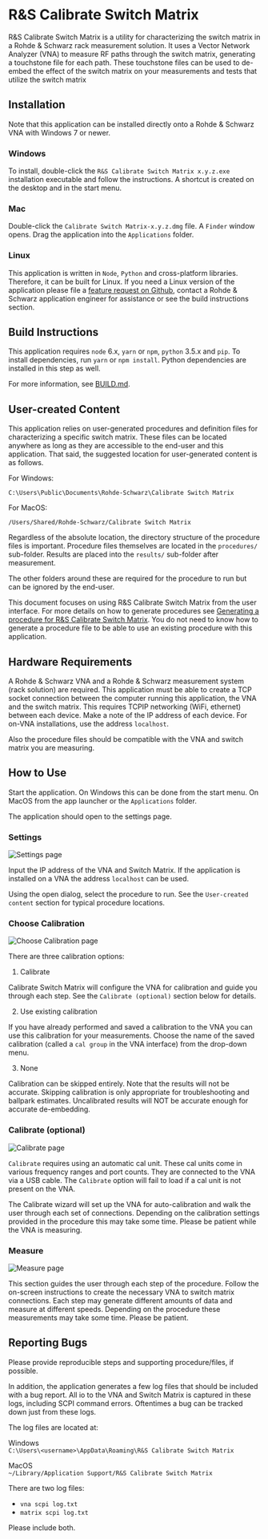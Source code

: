 R&S Calibrate Switch Matrix
===========================

R&S Calibrate Switch Matrix is a utility for characterizing the switch matrix in a Rohde & Schwarz rack measurement solution. It uses a Vector Network Analyzer (VNA) to measure RF paths through the switch matrix, generating a touchstone file for each path. These touchstone files can be used to de-embed the effect of the switch matrix on your measurements and tests that utilize the switch matrix

Installation
------------

Note that this application can be installed directly onto a Rohde & Schwarz VNA with Windows 7 or newer.

### Windows

To install, double-click the `R&S Calibrate Switch Matrix x.y.z.exe` installation executable and follow the instructions. A shortcut is created on the desktop and in the start menu.

### Mac

Double-click the `Calibrate Switch Matrix-x.y.z.dmg` file. A `Finder` window opens. Drag the application into the `Applications` folder.

### Linux

This application is written in `Node`, `Python` and cross-platform libraries. Therefore, it can be built for Linux. If you need a Linux version of the application please file a [feature request on Github](https://github.com/Terrabits/calibrate-switch-matrix/issues), contact a Rohde & Schwarz application engineer for assistance or see the build instructions section.

Build Instructions
------------------

This application requires `node` 6.x, `yarn` or `npm`, `python` 3.5.x and `pip`. To install dependencies, run `yarn` or `npm install`. Python dependencies are installed in this step as well.

For more information, see [BUILD.md](https://github.com/Terrabits/calibrate-switch-matrix/blob/master/BUILD.md).

User-created Content
--------------------

This application relies on user-generated procedures and definition files for characterizing a specific switch matrix. These files can be located anywhere as long as they are accessible to the end-user and this application. That said, the suggested location for user-generated content is as follows.

For Windows:

`C:\Users\Public\Documents\Rohde-Schwarz\Calibrate Switch Matrix`

For MacOS:

`/Users/Shared/Rohde-Schwarz/Calibrate Switch Matrix`

Regardless of the absolute location, the directory structure of the procedure files is important. Procedure files themselves are located in the `procedures/` sub-folder. Results are placed into the `results/` sub-folder after measurement.

The other folders around these are required for the procedure to run but can be ignored by the end-user.

This document focuses on using R&S Calibrate Switch Matrix from the user interface. For more details on how to generate procedures see [Generating a procedure for R&S Calibrate Switch Matrix](#). You do not need to know how to generate a procedure file to be able to use an existing procedure with this application.

Hardware Requirements
---------------------

A Rohde & Schwarz VNA and a Rohde & Schwarz measurement system (rack solution) are required. This application must be able to create a TCP socket connection between the computer running this application, the VNA and the switch matrix. This requires TCPIP networking (WiFi, ethernet) between each device. Make a note of the IP address of each device. For on-VNA installations, use the address `localhost`.

Also the procedure files should be compatible with the VNA and switch matrix you are measuring.

How to Use
----------

Start the application. On Windows this can be done from the start menu. On MacOS from the app launcher or the `Applications` folder.

The application should open to the settings page.

### Settings

![Settings page](doc/screenshots/1-settings.png)

Input the IP address of the VNA and Switch Matrix. If the application is installed on a VNA the address `localhost` can be used.

Using the open dialog, select the procedure to run. See the `User-created content` section for typical procedure locations.

### Choose Calibration

![Choose Calibration page](doc/screenshots/2-choose-calibration-calibrate.png)

There are three calibration options:

1. Calibrate

  Calibrate Switch Matrix will configure the VNA for calibration and guide you through each step. See the `Calibrate (optional)` section below for details.

2. Use existing calibration

  If you have already performed and saved a calibration to the VNA you can use this calibration for your measurements. Choose the name of the saved calibration (called a `cal group` in the VNA interface) from the drop-down menu.

3. None

Calibration can be skipped entirely. Note that the results will not be accurate. Skipping calibration is only appropriate for troubleshooting and ballpark estimates. Uncalibrated results will NOT be accurate enough for accurate de-embedding.

### Calibrate (optional)

![Calibrate page](doc/screenshots/3-calibrate.png)

`Calibrate` requires using an automatic cal unit. These cal units come in various frequency ranges and port counts. They are connected to the VNA via a USB cable. The `Calibrate` option will fail to load if a cal unit is not present on the VNA.

The Calibrate wizard will set up the VNA for auto-calibration and walk the user through each set of connections. Depending on the calibration settings provided in the procedure this may take some time. Please be patient while the VNA is measuring.

### Measure

![Measure page](doc/screenshots/4-measure.png)

This section guides the user through each step of the procedure. Follow the on-screen instructions to create the necessary VNA to switch matrix connections. Each step may generate different amounts of data and measure at different speeds. Depending on the procedure these measurements may take some time. Please be patient.

Reporting Bugs
--------------

Please provide reproducible steps and supporting procedure/files, if possible.

In addition, the application generates a few log files that should be included with a bug report. All io to the VNA and Switch Matrix is captured in these logs, including SCPI command errors. Oftentimes a bug can be tracked down just from these logs.

The log files are located at:

Windows  
`C:\Users\<username>\AppData\Roaming\R&S Calibrate Switch Matrix`

MacOS  
`~/Library/Application Support/R&S Calibrate Switch Matrix`

There are two log files:

- `vna scpi log.txt`
- `matrix scpi log.txt`

Please include both.

